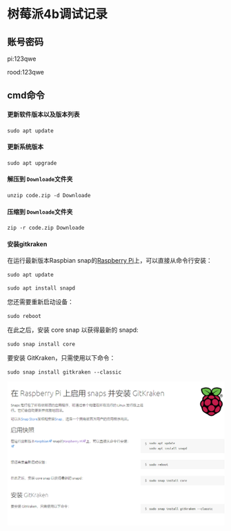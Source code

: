# 树莓派4b调试记录

## 账号密码

pi:123qwe

rood:123qwe

## cmd命令

#### 更新软件版本以及版本列表

`sudo apt update`

#### 更新系统版本

`sudo apt upgrade`

#### 解压到 `Downloade`文件夹

`unzip code.zip -d Downloade`

#### 压缩到 `Downloade`文件夹

`zip -r code.zip Downloade `

#### 安装gitkraken

在运行最新版本Raspbian snap的[Raspberry Pi](https://www.raspberrypi.org/)上，可以直接从命令行安装：

`sudo apt update `

`sudo apt install snapd`

您还需要重新启动设备：

`sudo reboot`

在此之后，安装 core snap 以获得最新的 snapd:

`sudo snap install core`

要安装 GitKraken，只需使用以下命令：

`sudo snap install gitkraken --classic`

![](image/Readme/1637314500111.png)
